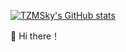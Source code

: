 [![TZMSky's GitHub stats](https://github-readme-stats.vercel.app/api?username=SkyTommyzhang&show_icons=true&theme=dark)](https://github.com/anuraghazra/github-readme-stats)

👋 Hi there！
